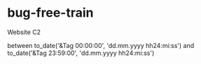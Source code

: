 # bug-free-train
Website C2

between to_date('&Tag 00:00:00', 'dd.mm.yyyy hh24:mi:ss') and to_date('&Tag 23:59:00', 'dd.mm.yyyy hh24:mi:ss')

